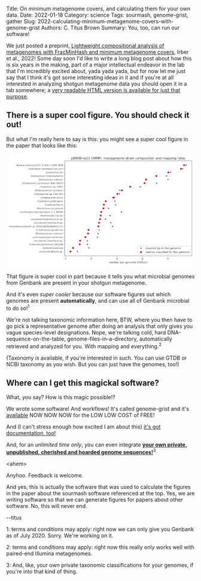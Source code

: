 Title: On minimum metagenome covers, and calculating them for your own data.
Date: 2022-01-18
Category: science
Tags: sourmash, genome-grist, gather
Slug: 2022-calculating-minimum-metagenome-covers-with-genome-grist
Authors: C. Titus Brown
Summary: You, too, can run our software!

We just posted a preprint, [Lightweight compositional analysis of metagenomes with FracMinHash and minimum metagenome covers](https://www.biorxiv.org/content/10.1101/2022.01.11.475838v2), Irber et al., 2022! Some day soon I'd like to write a long blog post about how this is six years in the making, part of a major intellectual endeavor in the lab that I'm incredibly excited about, yada yada yada, but for now let me just say that I think it's got some interesting ideas in it and if you're at all interested in analyzing shotgun metagenome data you should open it in a tab somewhere; a [very readable HTML version is available for just that purpose](https://dib-lab.github.io/2020-paper-sourmash-gather/).

## There is a super cool figure. You should check it out!

But what I'm really here to say is this: you might see a super cool figure in the paper that looks like this:

![figure comparing mapping to k-mer hash matching](images/2022-calculating-gather-vs-mapping.png)

That figure is super cool in part because it tells you what microbial genomes from Genbank are present in your shotgun metagenome.

And it's even _super cooler_ because our software figures out which genomes are present **automatically**, and can use all of Genbank microbial to do so!<sup>1</sup>

We're not talking taxonomic information here, BTW, where you then have to go pick a representative genome after doing an analysis that only gives you vague species-level designations. Nope, we're talking cold, hard DNA-sequence-on-the-table, genome-files-in-a-directory, automatically retrieved and analyzed for you. With mapping and everything.<sup>2</sup>

(Taxonomy *is* available, if you're interested in such. You can use GTDB or NCBI taxonomy as you wish. But you can just have the genomes, too!)

## Where can I get this magickal software?

What, you say? How is this magic possible!?

We wrote some software! And workflows! It's called genome-grist and it's [available](https://github.com/dib-lab/genome-grist) NOW NOW NOW for the LOW LOW COST of FREE!

And (I can't stress enough how excited I am about this) [it's got documentation, too!](https://dib-lab.github.io/genome-grist/)

And, for an _unlimited time only_, you can even integrate [**your own private, unpublished, cherished and hoarded genome sequences!**](https://dib-lab.github.io/genome-grist/configuring/#preparing-information-on-local-genomes)<sup>3</sup>

&lt;ahem&gt;
    
Anyhoo. Feedback is welcome.

And yes, this is actually the software that was used to calculate the figures in the paper about the sourmash software referenced at the top. Yes, we are writing software so that we can generate figures for papers about other software. No, this will never end.

--titus

1: terms and conditions may apply: right now we can only give you Genbank as of July 2020. Sorry. We're working on it.

2: terms and conditions may apply: right now this really only works well with paired-end Illumina metagenomes.

3: And, like, your own private taxonomic classifications for your genomes, if you're into that kind of thing.
